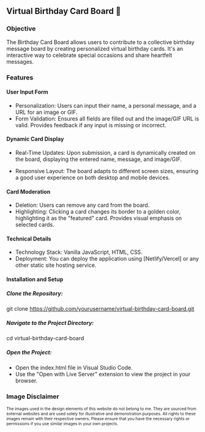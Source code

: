 ## Virtual Birthday Card Board 🥳

### Objective

The Birthday Card Board allows users to contribute to a collective birthday message board by creating personalized virtual birthday cards. It's an interactive way to celebrate special occasions and share heartfelt messages.

### Features

#### User Input Form

- Personalization: Users can input their name, a personal message, and a URL for an image or GIF.
- Form Validation: Ensures all fields are filled out and the image/GIF URL is valid. Provides feedback if any input is missing or incorrect.

#### Dynamic Card Display

- Real-Time Updates: Upon submission, a card is dynamically created on the board, displaying the entered name, message, and image/GIF.

- Responsive Layout: The board adapts to different screen sizes, ensuring a good user experience on both desktop and mobile devices.

#### Card Moderation

- Deletion: Users can remove any card from the board.
- Highlighting: Clicking a card changes its border to a golden color, highlighting it as the "featured" card. Provides visual emphasis on selected cards.

#### Technical Details

- Technology Stack: Vanilla JavaScript, HTML, CSS.
- Deployment: You can deploy the application using [Netlify/Vercel] or any other static site hosting service.

#### Installation and Setup

##### Clone the Repository:

git clone https://github.com/yourusername/virtual-birthday-card-board.git

##### Navigate to the Project Directory:

cd virtual-birthday-card-board

##### Open the Project:

- Open the index.html file in Visual Studio Code.
- Use the "Open with Live Server" extension to view the project in your browser.

### Image Disclaimer

<p style="font-size: 0.75em;">
The images used in the design elements of this website do not belong to me. They are sourced from external websites and are used solely for illustrative and demonstration purposes. All rights to these images remain with their respective owners. Please ensure that you have the necessary rights or permissions if you use similar images in your own projects.
</p>
